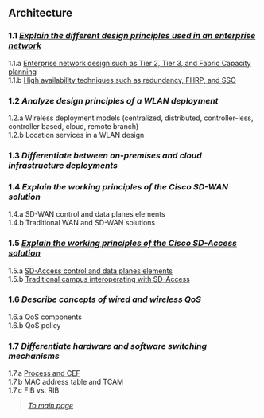 ## Architecture

### 1.1 *[Explain the different design principles used in an enterprise network](https://github.com/network-dluong/CCNP-ENCOR/blob/1.0-Architecture/1.1%20Explain%20the%20different%20design%20principles%20used%20in%20an%20enterprise%20network.md)*  
1.1.a [Enterprise network design such as Tier 2, Tier 3, and Fabric Capacity planning](https://github.com/network-dluong/CCNP-ENCOR/blob/1.0-Architecture/1.1.a%20Enterprise%20network%20design%20such%20as%20Tier%202%2C%20Tier%203%2C%20and%20Fabric%20Capacity%20planning.md)  
1.1.b [High availability techniques such as redundancy, FHRP, and SSO](https://github.com/network-dluong/CCNP-ENCOR/blob/1.0-Architecture/1.1.b%20High%20availability%20techniques%20such%20as%20redundancy%2C%20FHRP%2C%20and%20SSO.md)  


### 1.2 *Analyze design principles of a WLAN deployment*  
1.2.a Wireless deployment models (centralized, distributed, controller-less, controller based, cloud, remote branch)  
1.2.b Location services in a WLAN design  


### 1.3 *Differentiate between on-premises and cloud infrastructure deployments*  


### 1.4 *Explain the working principles of the Cisco SD-WAN solution*  
1.4.a SD-WAN control and data planes elements  
1.4.b Traditional WAN and SD-WAN solutions  


### 1.5 *[Explain the working principles of the Cisco SD-Access solution](https://github.com/network-dluong/CCNP-ENCOR/blob/1.0-Architecture/1.5%20Explain%20the%20working%20principles%20of%20the%20Cisco%20SD-Access%20solution.md)*  
1.5.a [SD-Access control and data planes elements](https://github.com/network-dluong/CCNP-ENCOR/blob/1.0-Architecture/1.5.a%20SD-Access%20control%20and%20data%20planes%20elements.md)  
1.5.b [Traditional campus interoperating with SD-Access](https://github.com/network-dluong/CCNP-ENCOR/blob/1.0-Architecture/1.5.b%20Traditional%20campus%20interoperating%20with%20SD-Access.md)  


### 1.6 *Describe concepts of wired and wireless QoS*  
1.6.a QoS components  
1.6.b QoS policy  


### 1.7 *Differentiate hardware and software switching mechanisms*  
1.7.a [Process and CEF](https://github.com/network-dluong/CCNP-ENCOR/blob/1.0-Architecture/1.7.a%20Process%20and%20CEF.md)  
1.7.b MAC address table and TCAM  
1.7.c FIB vs. RIB  



> *[To main page](https://github.com/network-dluong/CCNP-ENCOR/tree/master)*
